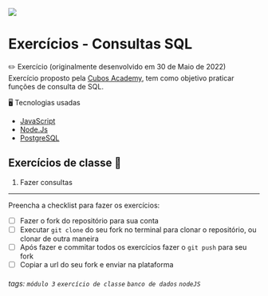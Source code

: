 ![](https://i.imgur.com/xG74tOh.png)

# Exercícios - Consultas SQL

:pencil2: Exercício (originalmente desenvolvido em 30 de Maio de 2022) <br>
Exercício proposto pela [Cubos Academy](https://cubos.academy/sucesso), tem como objetivo praticar funções de consulta de SQL.

:desktop_computer: Tecnologias usadas
- [JavaScript](https://developer.mozilla.org/pt-BR/docs/Web/JavaScript)
- [Node.Js](https://nodejs.org/en/docs/)
- [PostgreSQL](https://www.postgresql.org/)

## Exercícios de classe 🏫

1. Fazer consultas

---

Preencha a checklist para fazer os exercícios:

-   [ ] Fazer o fork do repositório para sua conta
-   [ ] Executar `git clone` do seu fork no terminal para clonar o repositório, ou clonar de outra maneira
-   [ ] Após fazer e commitar todos os exercícios fazer o `git push` para seu fork
-   [ ] Copiar a url do seu fork e enviar na plataforma

###### tags: `módulo 3` `exercício de classe` `banco de dados` `nodeJS`
